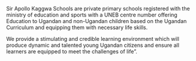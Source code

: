 Sir Apollo Kaggwa Schools are private primary schools registered with the ministry of education and sports with a UNEB centre number offering Education to Ugandan and non-Ugandan children based on the Ugandan Curriculum and equipping them with necessary life skills.

We provide a stimulating and credible learning environment which will produce dynamic and talented young Ugandan citizens and ensure all learners are equipped to meet the challenges of life”.
<!---
sakschools/sakschools is a ✨ special ✨ repository because its `README.md` (this file) appears on your GitHub profile.
You can click the Preview link to take a look at your changes.
--->
